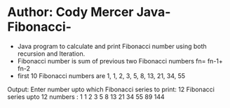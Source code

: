 
Author: Cody Mercer
Java-Fibonacci-
===============

 * Java program to calculate and print Fibonacci number using both recursion and Iteration.
 * Fibonacci number is sum of previous two Fibonacci numbers fn= fn-1+ fn-2
 * first 10 Fibonacci numbers are 1, 1, 2, 3, 5, 8, 13, 21, 34, 55

Output:
Enter number upto which Fibonacci series to print:
12
Fibonacci series upto 12 numbers :
1 1 2 3 5 8 13 21 34 55 89 144
